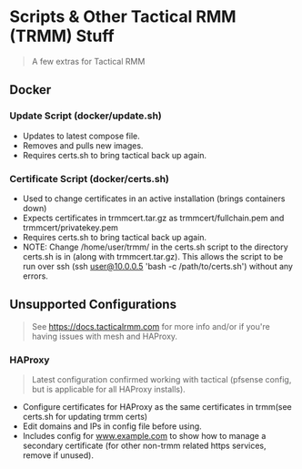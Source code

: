 # Scripts & Other Tactical RMM (TRMM) Stuff

> A few extras for Tactical RMM

## Docker

### Update Script (docker/update.sh)

- Updates to latest compose file.
- Removes and pulls new images.
- Requires certs.sh to bring tactical back up again.

### Certificate Script (docker/certs.sh)

- Used to change certificates in an active installation (brings containers down)
- Expects certificates in trmmcert.tar.gz as trmmcert/fullchain.pem and trmmcert/privatekey.pem
- Requires certs.sh to bring tactical back up again.
- NOTE: Change /home/user/trmm/ in the certs.sh script to the directory certs.sh is in (along with trmmcert.tar.gz). This allows the script to be run over ssh (ssh user@10.0.0.5 'bash -c /path/to/certs.sh') without any errors.

## Unsupported Configurations
> See <https://docs.tacticalrmm.com> for more info and/or if you're having issues with mesh and HAProxy.

### HAProxy
> Latest configuration confirmed working with tactical (pfsense config, but is applicable for all HAProxy installs).

- Configure certificates for HAProxy as the same certificates in trmm(see certs.sh for updating trmm certs)
- Edit domains and IPs in config file before using.
- Includes config for www.example.com to show how to manage a secondary certificate (for other non-trmm related https services, remove if unused).
